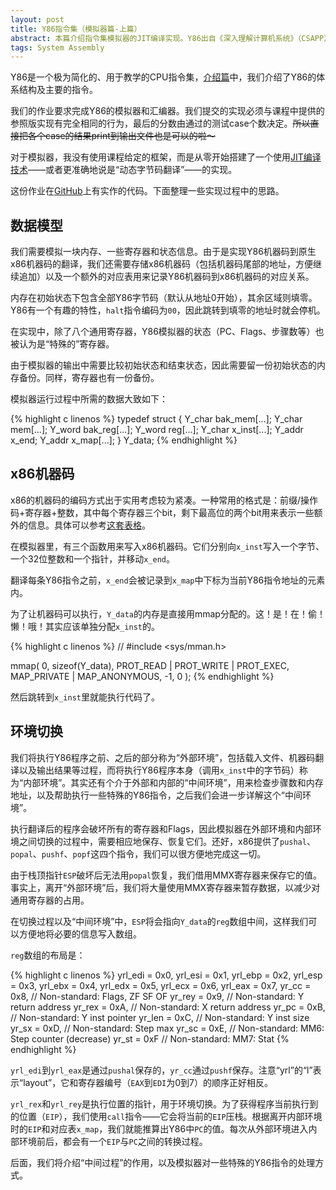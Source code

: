 ```yaml
---
layout: post
title: Y86指令集（模拟器篇-上篇）
abstract: 本篇介绍指令集模拟器的JIT编译实现。Y86出自《深入理解计算机系统》（CSAPP），是一个简化的、与x86相近的指令集，去除了x86中一些复杂的细节以用于教学。
tags: System Assembly
---
```


Y86是一个极为简化的、用于教学的CPU指令集，[介绍篇](/2014/06/13/y86-instruction-set.html)中，我们介绍了Y86的体系结构及主要的指令。

我们的作业要求完成Y86的模拟器和汇编器。我们提交的实现必须与课程中提供的参照版实现有完全相同的行为，最后的分数由通过的测试case个数决定。<del>所以直接把各个case的结果print到输出文件也是可以的啦～</del>

对于模拟器，我没有使用课程给定的框架，而是从零开始搭建了一个使用[JIT编译技术](http://en.wikipedia.org/wiki/Just-in-time_compilation)——或者更准确地说是“动态字节码翻译”——的实现。

这份作业在[GitHub](https://github.com/hczhcz/y86/blob/master/y86sim.c)上有实作的代码。下面整理一些实现过程中的思路。

数据模型
---

我们需要模拟一块内存、一些寄存器和状态信息。由于是实现Y86机器码到原生x86机器码的翻译，我们还需要存储x86机器码（包括机器码尾部的地址，方便继续追加）以及一个额外的对应表用来记录Y86机器码到x86机器码的对应关系。

内存在初始状态下包含全部Y86字节码（默认从地址0开始），其余区域则填零。Y86有一个有趣的特性，`halt`指令编码为`00`，因此跳转到填零的地址时就会停机。

在实现中，除了八个通用寄存器，Y86模拟器的状态（PC、Flags、步骤数等）也被认为是“特殊的”寄存器。

由于模拟器的输出中需要比较初始状态和结束状态，因此需要留一份初始状态的内存备份。同样，寄存器也有一份备份。

模拟器运行过程中所需的数据大致如下：

{% highlight c linenos %}
typedef struct {
    Y_char bak_mem[...];
    Y_char mem[...];
    Y_word bak_reg[...];
    Y_word reg[...];
    Y_char x_inst[...];
    Y_addr x_end;
    Y_addr x_map[...];
} Y_data;
{% endhighlight %}

x86机器码
---

x86的机器码的编码方式出于实用考虑较为紧凑。一种常用的格式是：前缀/操作码+寄存器+整数，其中每个寄存器三个bit，剩下最高位的两个bit用来表示一些额外的信息。具体可以参考[这套表格](http://ref.x86asm.net/)。

在模拟器里，有三个函数用来写入x86机器码。它们分别向`x_inst`写入一个字节、一个32位整数和一个指针，并移动`x_end`。

翻译每条Y86指令之前，`x_end`会被记录到`x_map`中下标为当前Y86指令地址的元素内。

为了让机器码可以执行，`Y_data`的内存是直接用mmap分配的。这！是！在！偷！懒！哦！其实应该单独分配`x_inst`的。

{% highlight c linenos %}
// #include <sys/mman.h>

mmap(
    0, sizeof(Y_data),
    PROT_READ | PROT_WRITE | PROT_EXEC,
    MAP_PRIVATE | MAP_ANONYMOUS,
    -1, 0
);
{% endhighlight %}

然后跳转到`x_inst`里就能执行代码了。

环境切换
---

我们将执行Y86程序之前、之后的部分称为“外部环境”，包括载入文件、机器码翻译以及输出结果等过程，而将执行Y86程序本身（调用`x_inst`中的字节码）称为“内部环境”。其实还有个介于外部和内部的“中间环境”，用来检查步骤数和内存地址，以及帮助执行一些特殊的Y86指令，之后我们会进一步详解这个“中间环境”。

执行翻译后的程序会破坏所有的寄存器和Flags，因此模拟器在外部环境和内部环境之间切换的过程中，需要相应地保存、恢复它们。还好，x86提供了`pushal`、`popal`、`pushf`、`popf`这四个指令，我们可以很方便地完成这一切。

由于栈顶指针`ESP`破坏后无法用`popal`恢复，我们借用MMX寄存器来保存它的值。事实上，离开“外部环境”后，我们将大量使用MMX寄存器来暂存数据，以减少对通用寄存器的占用。

在切换过程以及“中间环境”中，`ESP`将会指向`Y_data`的`reg`数组中间，这样我们可以方便地将必要的信息写入数组。

`reg`数组的布局是：

{% highlight c linenos %}
yrl_edi = 0x0,
yrl_esi = 0x1,
yrl_ebp = 0x2,
yrl_esp = 0x3,
yrl_ebx = 0x4,
yrl_edx = 0x5,
yrl_ecx = 0x6,
yrl_eax = 0x7,
yr_cc  = 0x8, // Non-standard: Flags, ZF SF OF
yr_rey = 0x9, // Non-standard: Y return address
yr_rex = 0xA, // Non-standard: X return address
yr_pc  = 0xB, // Non-standard: Y inst pointer
yr_len = 0xC, // Non-standard: Y inst size
yr_sx  = 0xD, // Non-standard: Step max
yr_sc  = 0xE, // Non-standard: MM6: Step counter (decrease)
yr_st  = 0xF  // Non-standard: MM7: Stat
{% endhighlight %}

`yrl_edi`到`yrl_eax`是通过`pushal`保存的，`yr_cc`通过`pushf`保存。注意“yrl”的“l”表示“layout”，它和寄存器编号（`EAX`到`EDI`为0到7）的顺序正好相反。

`yrl_rex`和`yrl_rey`是执行位置的指针，用于环境切换。为了获得程序当前执行到的位置（`EIP`），我们使用`call`指令——它会将当前的`EIP`压栈。根据离开内部环境时的`EIP`和对应表`x_map`，我们就能推算出Y86中`PC`的值。每次从外部环境进入内部环境前后，都会有一个`EIP`与`PC`之间的转换过程。

后面，我们将介绍“中间过程”的作用，以及模拟器对一些特殊的Y86指令的处理方式。
